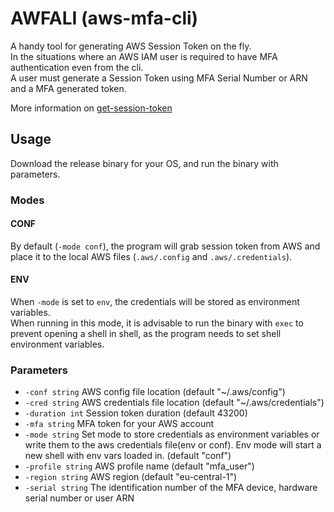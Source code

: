 # AWFALI (aws-mfa-cli)
A handy tool for generating AWS Session Token on the fly.   
In the situations where an AWS IAM user is required to have MFA authentication even from the cli.    
A user must generate a Session Token using MFA Serial Number or ARN and a MFA generated token.

More information on [get-session-token](https://docs.aws.amazon.com/cli/latest/reference/sts/get-session-token.html)

## Usage
Download the release binary for your OS, and run the binary with parameters.

### Modes
#### CONF
By default (`-mode conf`), the program will grab session token from AWS and place it to the local AWS files (`.aws/.config` and `.aws/.credentials`).    
#### ENV
When `-mode` is set to `env`, the credentials will be stored as environment variables.    
When running in this mode, it is advisable to run the binary with `exec` to prevent opening a shell in shell, 
as the program needs to set shell environment variables.

### Parameters
*  `-conf string` AWS config file location (default "~/.aws/config")
*  `-cred string` AWS credentials file location (default "~/.aws/credentials")
*  `-duration int` Session token duration (default 43200)
*  `-mfa string` MFA token for your AWS account
*  `-mode string` Set mode to store credentials as environment variables or write them to the aws credentials file(env or conf). Env mode will start a new shell with env vars loaded in. (default "conf")
*  `-profile string` AWS profile name (default "mfa_user")
*  `-region string` AWS region (default "eu-central-1")
*  `-serial string` The identification number of the MFA device, hardware serial number or user ARN
